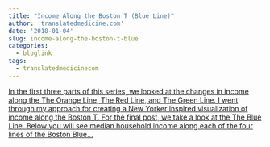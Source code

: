 ```yaml
---
title: "Income Along the Boston T (Blue Line)"
author: 'translatedmedicine.com'
date: '2018-01-04'
slug: income-along-the-boston-t-blue
categories:
  - bloglink
tags:
  - translatedmedicinecom
---
```


[In the first three parts of this series, we looked at the changes in income along the The Orange Line, The Red Line, and The Green Line. I went through my approach for creating a New Yorker inspired visualization of income along the Boston T. For the final post, we take a look at the The Blue Line. Below you will see median household income along each of the four lines of the Boston Blue...<click to read more>](https://translatedmedicine.netlify.com/post/income-along-the-boston-t-iv/)

